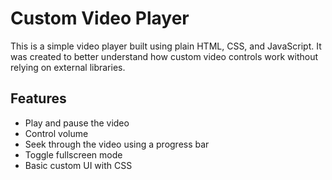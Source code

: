 # Custom Video Player

This is a simple video player built using plain HTML, CSS, and JavaScript. It was created to better understand how custom video controls work without relying on external libraries.

## Features

- Play and pause the video
- Control volume
- Seek through the video using a progress bar
- Toggle fullscreen mode
- Basic custom UI with CSS
